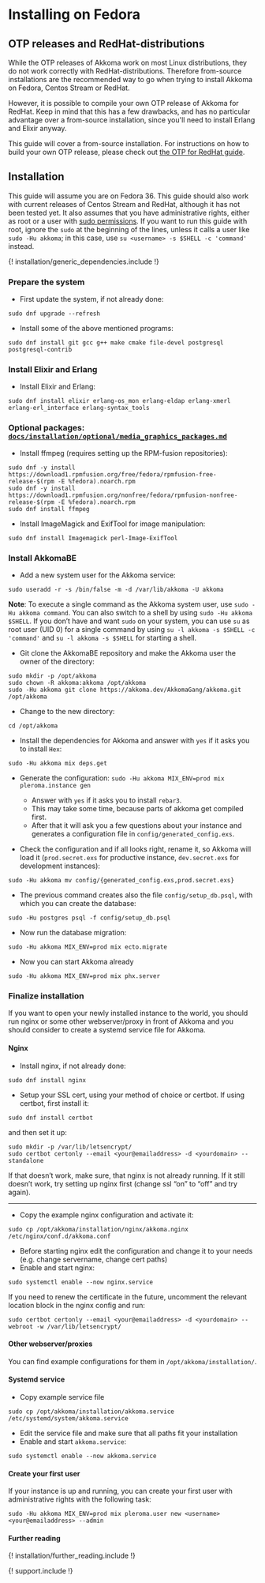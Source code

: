 # Installing on Fedora

## OTP releases and RedHat-distributions

While the OTP releases of Akkoma work on most Linux distributions, they do not work correctly with RedHat-distributions. Therefore from-source installations are the recommended way to go when trying to install Akkoma on Fedora, Centos Stream or RedHat.

However, it is possible to compile your own OTP release of Akkoma for RedHat. Keep in mind that this has a few drawbacks, and has no particular advantage over a from-source installation, since you'll need to install Erlang and Elixir anyway.

This guide will cover a from-source installation. For instructions on how to build your own OTP release, please check out [the OTP for RedHat guide](./otp_redhat_en.md).

## Installation

This guide will assume you are on Fedora 36. This guide should also work with current releases of Centos Stream and RedHat, although it has not been tested yet. It also assumes that you have administrative rights, either as root or a user with [sudo permissions](https://docs.fedoraproject.org/en-US/quick-docs/adding_user_to_sudoers_file/). If you want to run this guide with root, ignore the `sudo` at the beginning of the lines, unless it calls a user like `sudo -Hu akkoma`; in this case, use `su <username> -s $SHELL -c 'command'` instead.

{! installation/generic_dependencies.include !}

### Prepare the system

* First update the system, if not already done:

```shell
sudo dnf upgrade --refresh
```

* Install some of the above mentioned programs:

```shell
sudo dnf install git gcc g++ make cmake file-devel postgresql postgresql-contrib
```

### Install Elixir and Erlang

* Install Elixir and Erlang:

```shell
sudo dnf install elixir erlang-os_mon erlang-eldap erlang-xmerl erlang-erl_interface erlang-syntax_tools
```


### Optional packages: [`docs/installation/optional/media_graphics_packages.md`](../installation/optional/media_graphics_packages.md)

* Install ffmpeg (requires setting up the RPM-fusion repositories):

```shell
sudo dnf -y install https://download1.rpmfusion.org/free/fedora/rpmfusion-free-release-$(rpm -E %fedora).noarch.rpm
sudo dnf -y install https://download1.rpmfusion.org/nonfree/fedora/rpmfusion-nonfree-release-$(rpm -E %fedora).noarch.rpm
sudo dnf install ffmpeg
```

* Install ImageMagick and ExifTool for image manipulation:

```shell
sudo dnf install Imagemagick perl-Image-ExifTool
```



### Install AkkomaBE

* Add a new system user for the Akkoma service:

```shell
sudo useradd -r -s /bin/false -m -d /var/lib/akkoma -U akkoma
```

**Note**: To execute a single command as the Akkoma system user, use `sudo -Hu akkoma command`. You can also switch to a shell by using `sudo -Hu akkoma $SHELL`. If you don’t have and want `sudo` on your system, you can use `su` as root user (UID 0) for a single command by using `su -l akkoma -s $SHELL -c 'command'` and `su -l akkoma -s $SHELL` for starting a shell.

* Git clone the AkkomaBE repository and make the Akkoma user the owner of the directory:

```shell
sudo mkdir -p /opt/akkoma
sudo chown -R akkoma:akkoma /opt/akkoma
sudo -Hu akkoma git clone https://akkoma.dev/AkkomaGang/akkoma.git /opt/akkoma
```

* Change to the new directory:

```shell
cd /opt/akkoma
```

* Install the dependencies for Akkoma and answer with `yes` if it asks you to install `Hex`:

```shell
sudo -Hu akkoma mix deps.get
```

* Generate the configuration: `sudo -Hu akkoma MIX_ENV=prod mix pleroma.instance gen`
  * Answer with `yes` if it asks you to install `rebar3`.
  * This may take some time, because parts of akkoma get compiled first.
  * After that it will ask you a few questions about your instance and generates a configuration file in `config/generated_config.exs`.

* Check the configuration and if all looks right, rename it, so Akkoma will load it (`prod.secret.exs` for productive instance, `dev.secret.exs` for development instances):

```shell
sudo -Hu akkoma mv config/{generated_config.exs,prod.secret.exs}
```


* The previous command creates also the file `config/setup_db.psql`, with which you can create the database:

```shell
sudo -Hu postgres psql -f config/setup_db.psql
```

* Now run the database migration:

```shell
sudo -Hu akkoma MIX_ENV=prod mix ecto.migrate
```

* Now you can start Akkoma already

```shell
sudo -Hu akkoma MIX_ENV=prod mix phx.server
```

### Finalize installation

If you want to open your newly installed instance to the world, you should run nginx or some other webserver/proxy in front of Akkoma and you should consider to create a systemd service file for Akkoma.

#### Nginx

* Install nginx, if not already done:

```shell
sudo dnf install nginx
```

* Setup your SSL cert, using your method of choice or certbot. If using certbot, first install it:

```shell
sudo dnf install certbot
```

and then set it up:

```shell
sudo mkdir -p /var/lib/letsencrypt/
sudo certbot certonly --email <your@emailaddress> -d <yourdomain> --standalone
```

If that doesn’t work, make sure, that nginx is not already running. If it still doesn’t work, try setting up nginx first (change ssl “on” to “off” and try again).

---

* Copy the example nginx configuration and activate it:

```shell
sudo cp /opt/akkoma/installation/nginx/akkoma.nginx /etc/nginx/conf.d/akkoma.conf
```

* Before starting nginx edit the configuration and change it to your needs (e.g. change servername, change cert paths)
* Enable and start nginx:

```shell
sudo systemctl enable --now nginx.service
```

If you need to renew the certificate in the future, uncomment the relevant location block in the nginx config and run:

```shell
sudo certbot certonly --email <your@emailaddress> -d <yourdomain> --webroot -w /var/lib/letsencrypt/
```

#### Other webserver/proxies

You can find example configurations for them in `/opt/akkoma/installation/`.

#### Systemd service

* Copy example service file

```shell
sudo cp /opt/akkoma/installation/akkoma.service /etc/systemd/system/akkoma.service
```

* Edit the service file and make sure that all paths fit your installation
* Enable and start `akkoma.service`:

```shell
sudo systemctl enable --now akkoma.service
```

#### Create your first user

If your instance is up and running, you can create your first user with administrative rights with the following task:

```shell
sudo -Hu akkoma MIX_ENV=prod mix pleroma.user new <username> <your@emailaddress> --admin
```

#### Further reading

{! installation/further_reading.include !}

{! support.include !}

